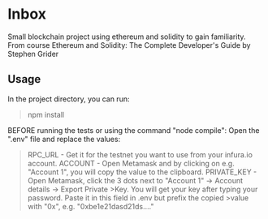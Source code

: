 # Inbox

Small blockchain project using ethereum and solidity to gain familiarity.
From course Ethereum and Solidity: The Complete Developer's Guide by Stephen Grider

## Usage

In the project directory, you can run: <br />

> npm install

BEFORE running the tests or using the command "node compile": Open the ".env" file and replace the values:

> RPC_URL - Get it for the testnet you want to use from your infura.io account.
> ACCOUNT - Open Metamask and by clicking on e.g. "Account 1", you will copy the value to the clipboard.
> PRIVATE_KEY - Open Metamask, click the 3 dots next to "Account 1" -> Account details -> Export Private >Key. You will get your key after typing your password. Paste it in this field in .env but prefix the copied >value with "0x", e.g. "0xbe1e21dasd21ds...."
